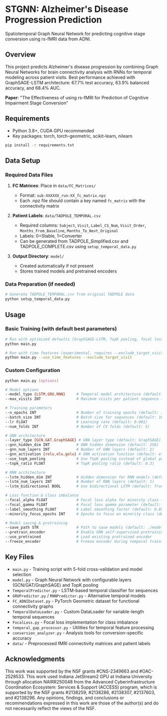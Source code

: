# STGNN: Alzheimer's Disease Progression Prediction

Spatiotemporal Graph Neural Network for predicting cognitive stage conversion using rs-fMRI data from ADNI.

## Overview
This project predicts Alzheimer's disease progression by combining Graph Neural Networks for brain connectivity analysis with RNNs for temporal modeling across patient visits. Best performance achieved with GraphSAGE-LSTM architecture: 67.7% test accuracy, 63.9% balanced accuracy, and 68.4% AUC.

**Paper**: "The Effectiveness of using rs-fMRI for Prediction of Cognitive Impairment Stage Conversion"

## Requirements
- Python 3.8+, CUDA GPU recommended
- Key packages: torch, torch-geometric, scikit-learn, nilearn

```bash
pip install -r requirements.txt
```

## Data Setup

### Required Data Files
1. **FC Matrices**: Place in `data/FC_Matrices/`
   - Format: `sub-XXXXXX_run-XX_fc_matrix.npz`
   - Each .npz file should contain a key named `fc_matrix` with the connectivity matrix

2. **Patient Labels**: `data/TADPOLE_TEMPORAL.csv`
   - Required columns: `Subject`, `Visit`, `Label_CS_Num`, `Visit_Order`, `Months_From_Baseline`, `Months_To_Next_Original`
   - Labels: 0=Stable, 1=Converter
   - Can be generated from TADPOLE_Simplified.csv and TADPOLE_COMPLETE.csv using `setup_temporal_data.py`

3. **Output Directory**: `model/` 
   - Created automatically if not present
   - Stores trained models and pretrained encoders

### Data Preparation (if needed)
```bash
# Generate TADPOLE_TEMPORAL.csv from original TADPOLE data
python setup_temporal_data.py
```

## Usage

### Basic Training (with default best parameters)
```bash
# Run with optimized defaults (GraphSAGE-LSTM, TopK pooling, focal loss)
python main.py

# Run with time features (experimental, requires --exclude_target_visit)
python main.py --use_time_features --exclude_target_visit
```

### Custom Configuration
```bash
python main.py [options]

# Model options
--model_type {LSTM,GRU,RNN}     # Temporal model architecture (default: LSTM)
--max_visits INT                # Maximum visits per patient sequence (default: 10)

# Training parameters  
--n_epochs INT                  # Number of training epochs (default: 100)
--batch_size INT                # Batch size for sequences (default: 16)
--lr FLOAT                      # Learning rate (default: 0.001)
--num_folds INT                 # Number of CV folds (default: 5)

# GNN architecture
--layer_type {GCN,GAT,GraphSAGE} # GNN layer type (default: GraphSAGE)
--gnn_hidden_dim INT            # GNN hidden dimension (default: 256)
--gnn_num_layers INT            # Number of GNN layers (default: 2)
--gnn_activation {relu,elu,gelu} # GNN activation function (default: elu)
--use_topk_pooling              # Use TopK pooling instead of global pooling
--topk_ratio FLOAT              # TopK pooling ratio (default: 0.3)

# RNN architecture
--lstm_hidden_dim INT           # Hidden dimension for RNN models (default: 64)
--lstm_num_layers INT           # Number of RNN layers (default: 1)
--lstm_bidirectional BOOL       # Use bidirectional LSTM (default: True)

# Loss function & class imbalance
--focal_alpha FLOAT             # Focal loss alpha for minority class (default: 0.90)
--focal_gamma FLOAT             # Focal loss gamma parameter (default: 3.0)
--label_smoothing FLOAT         # Label smoothing factor (default: 0.05)
--minority_focus_epochs INT     # Epochs to focus on minority class (default: 20)

# Model saving & pretraining
--save_path STR                 # Path to save models (default: ./model/)
--pretrain_encoder              # Enable GNN self-supervised pretraining
--use_pretrained                # Load existing pretrained encoder
--freeze_encoder                # Freeze encoder during temporal training
```

## Key Files
- `main.py` - Training script with 5-fold cross-validation and model selection
- `model.py` - Graph Neural Network with configurable layers (GCN/GAT/GraphSAGE) and TopK pooling
- `TemporalPredictor.py` - LSTM-based temporal classifier for sequences
- `GRUPredictor.py` / `RNNPredictor.py` - Alternative temporal models
- `FC_ADNIDataset.py` - PyTorch Geometric dataset for functional connectivity graphs
- `TemporalDataLoader.py` - Custom DataLoader for variable-length temporal sequences
- `FocalLoss.py` - Focal loss implementation for class imbalance
- `temporal_gap_processor.py` - Utilities for temporal feature processing
- `conversion_analyzer.py` - Analysis tools for conversion-specific accuracy
- `data/` - Preprocessed fMRI connectivity matrices and patient labels

## Acknowledgments
This work was supported by the NSF grants #CNS-2349663 and #OAC-2528533. This work used Indiana JetStream2 GPU at Indiana University through allocation NAIRR250048 from the Advanced Cyberinfrastructure Coordination Ecosystem: Services & Support (ACCESS) program, which is supported by the NSF grants #2138259, #2138286, #2138307, #2137603, and #2138296. Any opinions, findings, and conclusions or recommendations expressed in this work are those of the author(s) and do not necessarily reflect the views of the NSF.
